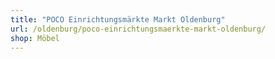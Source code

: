```yaml
---
title: "POCO Einrichtungsmärkte Markt Oldenburg"
url: /oldenburg/poco-einrichtungsmaerkte-markt-oldenburg/
shop: Möbel
---
```

